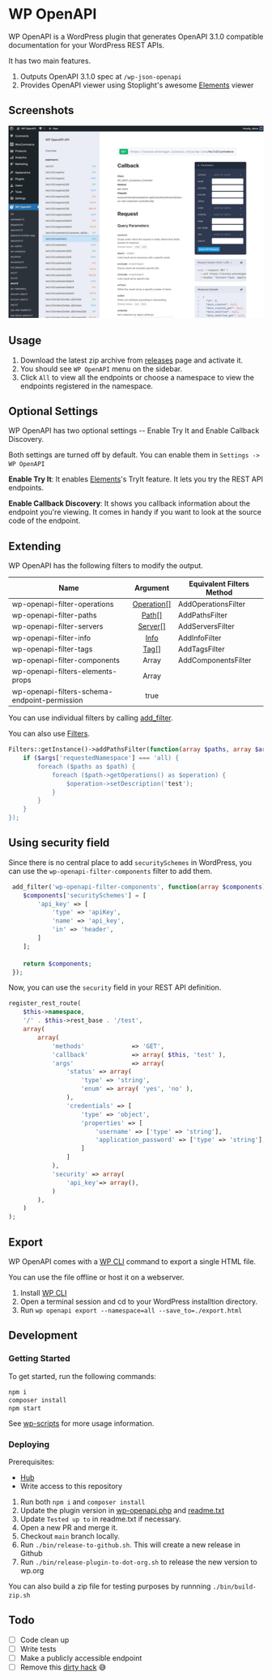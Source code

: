 # WP OpenAPI

WP OpenAPI is a WordPress plugin that generates OpenAPI 3.1.0 compatible documentation for your WordPress REST APIs.

It has two main features.

1. Outputs OpenAPI 3.1.0 spec at `/wp-json-openapi`
2. Provides OpenAPI viewer using Stoplight's awesome [Elements](https://github.com/stoplightio/elements) viewer

## Screenshots

![screenshot](./assets/screenshot-3.jpg)


## Usage

1. Download the latest zip archive from [releases](https://github.com/moon0326/wp-openapi/releases) page and activate it.
2. You should see `WP OpenAPI` menu on the sidebar.
3. Click `All` to view all the endpoints or choose a namespace to view the endpoints registered in the namespace.

## Optional Settings

WP OpenAPI has two optional settings -- Enable Try It and Enable Callback Discovery.

Both settings are turned off by default.
You can enable them in `Settings -> WP OpenAPI`

**Enable Try It**: It enables [Elements](https://github.com/stoplightio/elements)'s TryIt feature. It lets you try the REST API endpoints.



**Enable Callback Discovery**: It shows you callback information about the endpoint you're viewing.
It comes in handy if you want to look at the source code of the endpoint.



## Extending

WP OpenAPI has the following filters to modify the output.

| Name                                          |               Argument                | Equivalent Filters Method |
|-----------------------------------------------| :-----------------------------------: | ------------------------- |
| wp-openapi-filter-operations                  | [Operation[]](./src/Spec/Operation.php) | AddOperationsFilter        |
| wp-openapi-filter-paths                       |      [Path[]](./src/Spec/Path.php)      | AddPathsFilter             |
| wp-openapi-filter-servers                     |    [Server[]](./src/Spec/Server.php)    | AddServersFilter           |
| wp-openapi-filter-info                        |      [Info](./src/Spec/Info.php)      | AddInfoFilter             |
| wp-openapi-filter-tags                        |       [Tag[]](./src/Spec/Tag.php)        | AddTagsFilter              |****
| wp-openapi-filter-components                  |                 Array                 | AddComponentsFilter       |
| wp-openapi-filters-elements-props             | Array||
| wp-openapi-filters-schema-endpoint-permission | true||

You can use individual filters by calling [add_filter](https://developer.wordpress.org/reference/functions/add_filter/).

You can also use [Filters](./src/Filters.php).

```php
Filters::getInstance()->addPathsFilter(function(array $paths, array $args) {
    if ($args['requestedNamespace'] === 'all) {
        foreach ($paths as $path) {
            foreach ($path->getOperations() as $operation) {
                $operation->setDescription('test');
            }
        }
    }
});
```

## Using security field

Since there is no central place to add `securitySchemes` in WordPress, you can use the `wp-openapi-filter-components` filter to add them.

```php
 add_filter('wp-openapi-filter-components', function(array $components) {
	$components['securitySchemes'] = [
		'api_key' => [
			'type' => 'apiKey',
			'name' => 'api_key',
			'in' => 'header',
		]
	];
	
	return $components;
 });
```
Now, you can use the `security` field in your REST API definition.

```php
register_rest_route(
	$this->namespace,
	'/' . $this->rest_base . '/test',
	array(
		array(
			'methods'             => 'GET',
			'callback'            => array( $this, 'test' ),
			'args'                => array(
				'status' => array(
					'type' => 'string',
					'enum' => array( 'yes', 'no' ),
				),
				'credentials' => [
					'type' => 'object',
					'properties' => [
						'username' => ['type' => 'string'],
						'application_password' => ['type' => 'string'],
					]
				]
			),
			'security' => array(
				'api_key'=> array(),
			)
		),
	)
);


```

## Export

WP OpenAPI comes with a [WP CLI](https://wp-cli.org/) command to export a single HTML file.

You can use the file offline or host it on a webserver.

1. Install [WP CLI](https://wp-cli.org/)
2. Open a terminal session and cd to your WordPress installtion directory.
3. Run `wp openapi export --namespace=all --save_to=./export.html`

## Development

### Getting Started

To get started, run the following commands:

```
npm i
composer install
npm start
```

See [wp-scripts](https://github.com/WordPress/gutenberg/tree/master/packages/scripts) for more usage information.

### Deploying

Prerequisites:

- [Hub](https://github.com/github/hub)
- Write access to this repository

1. Run both `npm i` and `composer install`
2. Update the plugin version in [wp-openapi.php](https://github.com/moon0326/wp-openapi/blob/main/wp-openapi.php) and [readme.txt](https://github.com/moon0326/wp-openapi/blob/main/readme.txt#L7)
3. Update `Tested up to` in readme.txt if necessary.
3. Open a new PR and merge it.
4. Checkout `main` branch locally.
4. Run `./bin/release-to-github.sh`. This will create a new release in Github
5. Run `./bin/release-plugin-to-dot-org.sh` to release the new version to wp.org


You can also build a zip file for testing purposes by runnning `./bin/build-zip.sh`



## Todo

- [ ] Code clean up
- [ ] Write tests
- [ ] Make a publicly accessible endpoint
- [ ] Remove this [dirty hack](https://github.com/moon0326/wp-openapi/blob/main/resources/scripts/wp-openapi.js#L12) :sweat_smile:
